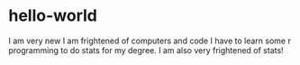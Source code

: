 # hello-world
I am very new
I am frightened of computers and code
I have to learn some r programming to do stats for my degree.
I am also very frightened of stats!
